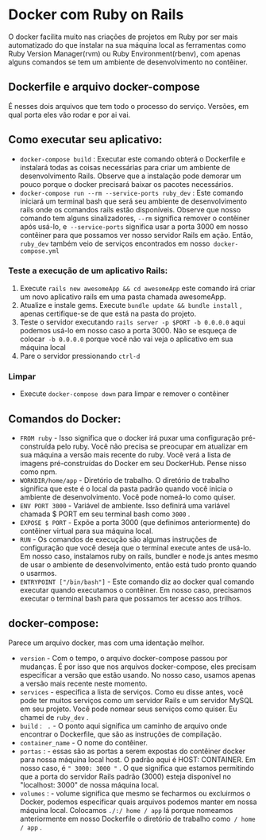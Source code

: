 #  Docker com Ruby on Rails
O docker facilita muito nas criações de projetos em Ruby por ser mais automatizado do que instalar na sua máquina local as ferramentas como Ruby Version Manager(rvm) ou Ruby Environment(rbenv), com apenas alguns comandos se tem um ambiente de desenvolvimento no contêiner.

##  Dockerfile e arquivo docker-compose
É nesses dois arquivos que tem todo o processo do serviço. Versões, em qual porta eles vão rodar e por ai vai.

##  Como executar seu aplicativo:

-  `docker-compose build` : Executar este comando obterá o Dockerfile e instalará todas as coisas necessárias para criar um ambiente de desenvolvimento Rails. Observe que a instalação pode demorar um pouco porque o docker precisará baixar os pacotes necessários.
-  `docker-compose run --rm --service-ports ruby_dev` : Este comando iniciará um terminal bash que será seu ambiente de desenvolvimento rails onde os comandos rails estão disponíveis. Observe que nosso comando tem alguns sinalizadores, `--rm` significa remover o contêiner após usá-lo, e` --service-ports` significa usar a porta 3000 em nosso contêiner para que possamos ver nosso servidor Rails em ação. Então, `ruby_dev` também veio de serviços encontrados em nosso` docker-compose.yml`

###  Teste a execução de um aplicativo Rails:

1. Execute `rails new awesomeApp && cd awesomeApp` este comando irá criar um novo aplicativo rails em uma pasta chamada awesomeApp.
2. Atualize e instale gems. Execute `bundle update && bundle install` , apenas certifique-se de que está na pasta do projeto.
3. Teste o servidor executando `rails server -p $PORT -b 0.0.0.0` aqui podemos usá-lo em nosso caso a porta 3000. Não se esqueça de colocar` -b 0.0.0.0` porque você não vai veja o aplicativo em sua máquina local
4. Pare o servidor pressionando `ctrl-d`

###  Limpar

- Execute `docker-compose down` para limpar e remover o contêiner

##  Comandos do Docker:

-  `FROM ruby` - Isso significa que o docker irá puxar uma configuração pré-construída pelo ruby. Você não precisa se preocupar em atualizar em sua máquina a versão mais recente do ruby. Você verá a lista de imagens pré-construídas do Docker em seu DockerHub. Pense nisso como npm.
-  `WORKDIR/home/app` - Diretório de trabalho. O diretório de trabalho significa que este é o local da pasta padrão quando você inicia o ambiente de desenvolvimento. Você pode nomeá-lo como quiser.
-  `ENV PORT 3000` - Variável de ambiente. Isso definirá uma variável chamada $ PORT em seu terminal bash como `3000` .
-  `EXPOSE $ PORT` - Expõe a porta 3000 (que definimos anteriormente) do contêiner virtual para sua máquina local.
-  `RUN` - Os comandos de execução são algumas instruções de configuração que você deseja que o terminal execute antes de usá-lo. Em nosso caso, instalamos ruby ​​on rails, bundler e node.js antes mesmo de usar o ambiente de desenvolvimento, então está tudo pronto quando o usarmos.
-  `ENTRYPOINT ["/bin/bash"]` - Este comando diz ao docker qual comando executar quando executamos o contêiner. Em nosso caso, precisamos executar o terminal bash para que possamos ter acesso aos trilhos.

##  docker-compose:

Parece um arquivo docker, mas com uma identação melhor.

-  `version` - Com o tempo, o arquivo docker-compose passou por mudanças. É por isso que nos arquivos docker-compose, eles precisam especificar a versão que estão usando. No nosso caso, usamos apenas a versão mais recente neste momento.
-  `services` - especifica a lista de serviços. Como eu disse antes, você pode ter muitos serviços como um servidor Rails e um servidor MySQL em seu projeto. Você pode nomear seus serviços como quiser. Eu chamei de `ruby_dev` .
-  `build` : ` .` - O ponto aqui significa um caminho de arquivo onde encontrar o Dockerfile, que são as instruções de compilação.
-  `container_name` - O nome do contêiner.
-  `portas` : - essas são as portas a serem expostas do contêiner docker para nossa máquina local host. O padrão aqui é HOST: CONTAINER. Em nosso caso, é `" 3000: 3000 "` . O que significa que estamos permitindo que a porta do servidor Rails padrão (3000) esteja disponível no "localhost: 3000" de nossa máquina local.
-  `volumes` : - volume significa que mesmo se fecharmos ou excluirmos o Docker, podemos especificar quais arquivos podemos manter em nossa máquina local. Colocamos `./:/ home / app` lá porque nomeamos anteriormente em nosso Dockerfile o diretório de trabalho como` / home / app` .